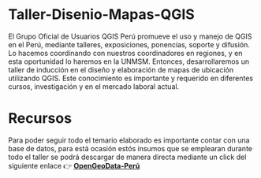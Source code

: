# Taller-Disenio-Mapas-QGIS

El Grupo Oficial de Usuarios QGIS Perú promueve el uso y manejo de QGIS en el Perú, mediante talleres, exposiciones, ponencias, soporte y difusión. Lo hacemos coordinando con nuestros coordinadores en regiones, y en esta oportunidad lo haremos en la UNMSM. Entonces, desarrollaremos un taller de inducción en el diseño y elaboración de mapas de ubicación utilizando QGIS. Este conocimiento es importante y requerido en diferentes cursos, investigación y en el mercado laboral actual.

# Recursos 
Para poder seguir todo el temario elaborado es importante contar con una base de datos, para está ocasión estós insumos que se emplearan durante todo el taller se podrá descargar de manera directa mediante un click del siguiente enlace 👉 [**OpenGeoData-Perú**](https://drive.google.com/uc?export=download&confirm=ku7e&id=1lal3O6tqZc6T2iMMJ9hxYFcpPl499SRk) 
